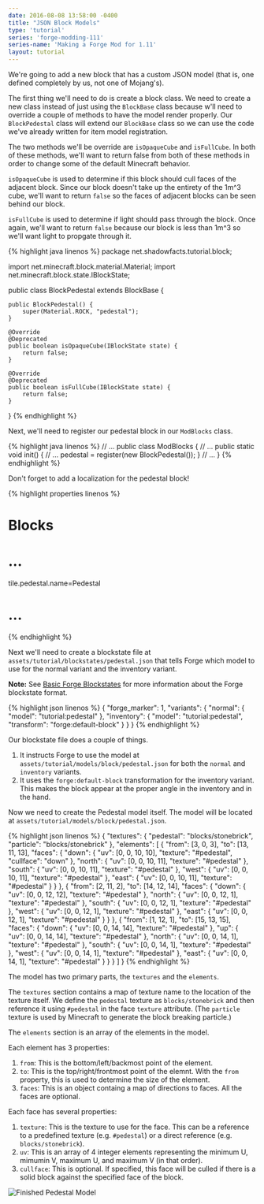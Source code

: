 ```yaml
---
date: 2016-08-08 13:58:00 -0400
title: "JSON Block Models"
type: 'tutorial'
series: 'forge-modding-111'
series-name: 'Making a Forge Mod for 1.11'
layout: tutorial
---
```


We're going to add a new block that has a custom JSON model (that is, one defined completely by us, not one of Mojang's). 

The first thing we'll need to do is create a block class. We need to create a new class instead of just using the `BlockBase` class because w'll need to override a couple of methods to have the model render properly. Our `BlockPedestal` class will extend our `BlockBase` class so we can use the code we've already written for item model registration.

The two methods we'll be override are `isOpaqueCube` and `isFullCube`. In both of these methods, we'll want to return false from both of these methods in order to change some of the default Minecraft behavior. 

`isOpaqueCube` is used to determine if this block should cull faces of the adjacent block. Since our block doesn't take up the entirety of the 1m^3 cube, we'll want to return `false` so the faces of adjacent blocks can be seen behind our block.

`isFullCube` is used to determine if light should pass through the block. Once again, we'll want to return `false` because our block is less than 1m^3 so we'll want light to propgate through it.

{% highlight java linenos %}
package net.shadowfacts.tutorial.block;

import net.minecraft.block.material.Material;
import net.minecraft.block.state.IBlockState;

public class BlockPedestal extends BlockBase {

	public BlockPedestal() {
		super(Material.ROCK, "pedestal");
	}

	@Override
	@Deprecated
	public boolean isOpaqueCube(IBlockState state) {
		return false;
	}

	@Override
	@Deprecated
	public boolean isFullCube(IBlockState state) {
		return false;
	}

}
{% endhighlight %}

Next, we'll need to register our pedestal block in our `ModBlocks` class.

{% highlight java linenos %}
// ...
public class ModBlocks {
	// ...
	public static void init() {
		// ...
		pedestal = register(new BlockPedestal());
	}
	// ...
}
{% endhighlight %}

Don't forget to add a localization for the pedestal block!

{% highlight properties linenos %}
# Blocks
# ...
tile.pedestal.name=Pedestal
# ...
{% endhighlight %}

Next we'll need to create a blockstate file at `assets/tutorial/blockstates/pedestal.json` that tells Forge which model to use for the normal variant and the inventory variant.

**Note:** See [Basic Forge Blockstates](/tutorials/forge-modding-1102/basic-forge-blockstates/) for more information about the Forge blockstate format.

{% highlight json linenos %}
{
	"forge_marker": 1,
	"variants": {
		"normal": {
			"model": "tutorial:pedestal"
		},
		"inventory": {
			"model": "tutorial:pedestal",
			"transform": "forge:default-block"
		}
	}
}
{% endhighlight %}

Our blockstate file does a couple of things.

1. It instructs Forge to use the model at `assets/tutorial/models/block/pedestal.json` for both the `normal` and `inventory` variants.
2. It uses the `forge:default-block` transformation for the inventory variant. This makes the block appear at the proper angle in the inventory and in the hand.

Now we need to create the Pedestal model itself. The model will be located at `assets/tutorial/models/block/pedestal.json`.

{% highlight json linenos %}
{
	"textures": {
		"pedestal": "blocks/stonebrick",
		"particle": "blocks/stonebrick"
	},
	"elements": [
		{
			"from": [3, 0, 3],
			"to": [13, 11, 13],
			"faces": {
				"down": {
					"uv": [0, 0, 10, 10],
					"texture": "#pedestal",
					"cullface": "down"
				},
				"north": {
					"uv": [0, 0, 10, 11],
					"texture": "#pedestal"
				},
				"south": {
					"uv": [0, 0, 10, 11],
					"texture": "#pedestal"
				},
				"west": {
					"uv": [0, 0, 10, 11],
					"texture": "#pedestal"
				},
				"east": {
					"uv": [0, 0, 10, 11],
					"texture": "#pedestal"
				}
			}
		},
		{
			"from": [2, 11, 2],
			"to": [14, 12, 14],
			"faces": {
				"down": {
					"uv": [0, 0, 12, 12],
					"texture": "#pedestal"
				},
				"north": {
					"uv": [0, 0, 12, 1],
					"texture": "#pedestal"
				},
				"south": {
					"uv": [0, 0, 12, 1],
					"texture": "#pedestal"
				},
				"west": {
					"uv": [0, 0, 12, 1],
					"texture": "#pedestal"
				},
				"east": {
					"uv": [0, 0, 12, 1],
					"texture": "#pedestal"
				}
			}
		},
		{
			"from": [1, 12, 1],
			"to": [15, 13, 15],
			"faces": {
				"down": {
					"uv": [0, 0, 14, 14],
					"texture": "#pedestal"
				},
				"up": {
					"uv": [0, 0, 14, 14],
					"texture": "#pedestal"
				},
				"north": {
					"uv": [0, 0, 14, 1],
					"texture": "#pedestal"
				},
				"south": {
					"uv": [0, 0, 14, 1],
					"texture": "#pedestal"
				},
				"west": {
					"uv": [0, 0, 14, 1],
					"texture": "#pedestal"
				},
				"east": {
					"uv": [0, 0, 14, 1],
					"texture": "#pedestal"
				}
			}
		}
	]
}
{% endhighlight %}

The model has two primary parts, the `textures` and the `elements`. 

The `textures` section contains a map of texture name to the location of the texture itself. We define the `pedestal` texture as `blocks/stonebrick` and then reference it using `#pedestal` in the face `texture` attribute. (The `particle` texture is used by Minecraft to generate the block breaking particle.)

The `elements` section is an array of the elements in the model.

Each element has 3 properties:

1. `from`: This is the bottom/left/backmost point of the element.
2. `to`: This is the top/right/frontmost point of the elemnt. With the `from` property, this is used to determine the size of the element.
3. `faces`: This is an object containg a map of directions to faces. All the faces are optional. 

Each face has several properties:

1. `texture`: This is the texture to use for the face. This can be a reference to a predefined texture (e.g. `#pedestal`) or a direct reference (e.g. `blocks/stonebrick`).
2. `uv`: This is an array of 4 integer elements representing the minimum U, mimumin V, maximum U, and maximum V (in that order).
3. `cullface`: This is optional. If specified, this face will be culled if there is a solid block against the specified face of the block.

![Finished Pedestal Model](http://i.imgur.com/Axt5iiE.png)